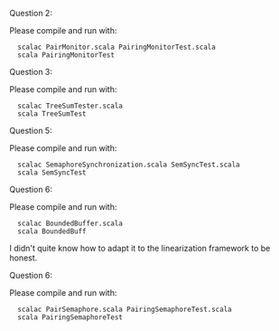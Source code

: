 Question 2:

Please compile and run with:

      scalac PairMonitor.scala PairingMonitorTest.scala
      scala PairingMonitorTest
      
Question 3:

Please compile and run with:

      scalac TreeSumTester.scala
      scala TreeSumTest
      
Question 5:

Please compile and run with:

      scalac SemaphoreSynchronization.scala SemSyncTest.scala
      scala SemSyncTest
      
Question 6:

Please compile and run with:

      scalac BoundedBuffer.scala
      scala BoundedBuff

I didn't quite know how to adapt it to the linearization framework to be honest.

Question 6:

Please compile and run with:

      scalac PairSemaphore.scala PairingSemaphoreTest.scala
      scala PairingSemaphoreTest
      
 
 


